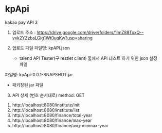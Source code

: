 # kpApi
kakao pay API 3

1. 업로드 주소 : https://drive.google.com/drive/folders/1lmZ88TxxQ--vvk2YZzbsLGig1Wt0uqKw?usp=sharing

2. 업로드 파일
 파일명: kpAPI.json
    - talend API Tester(구 restlet client) 툴에서 API 테스트 하기 위한 json 설정 파일
 
 파일명: kpApi-0.0.1-SNAPSHOT.jar
  - 패키징된 jar 파일
  
3. API 상세 (번호 순서대로)
  method: GET
  1) http://localhost:8080/institute/init            
  2) http://localhost:8080/institute/list             
  3) http://localhost:8080/finance/total-year        
  4) http://localhost:8080/finance/max-year           
  5) http://localhost:8080/finance/avg-minmax-year    
